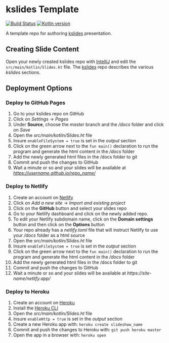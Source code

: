 # kslides Template

[![Build Status](https://app.travis-ci.com/kslides/kslides-template.svg?branch=master)](https://app.travis-ci.com/kslides/kslides-template)
[![Kotlin version](https://img.shields.io/badge/kotlin-1.6.20-red?logo=kotlin)](http://kotlinlang.org)

A template repo for authoring [kslides](https://github.com/kslides/kslides) presentation.

## Creating Slide Content

Open your newly created kslides repo with [IntelliJ](https://www.jetbrains.com/idea/download/) and edit
the `src/main/kotlin/Slides.kt` file. The [kslides](https://github.com/kslides/kslides) repo describes
the various _kslides_ sections.

## Deployment Options

### Deploy to GitHub Pages

1) Go to your kslides repo on GitHub 
2) Click on _Settings_ -> _Pages_ 
3) Under **Source**, choose the _master_ branch and the _/docs_ folder and click on _Save_
4) Open the _src/main/kotlin/Slides.ht_ file
5) Insure `enableFileSystem = true` is set in the _output_ section
6) Click on the green arrow next to the `fun main()` declaration to run the program and generate the html content in the _/docs_ folder
7) Add the newly generated html files in the /docs folder to git 
8) Commit and push the changes to GitHub  
9) Wait a minute or so and your slides will be available at _https://username.github.io/repo_name/_

### Deploy to Netlify

1) Create an account on [Netlify](https://www.netlify.com/)
2) Click on _Add a new site_ -> _Import and existing project_
3) Click on the **GitHub** button and select your slides repo
4) Go to your Netlify dashboard and click on the newly added repo.
5) To edit your Netlify subdomain name, click on the **Domain settings** button and then click on the **Options** button 
6) Your repo already has a _netlify.toml_ file that will instruct Netlify to use your _/docs_ folder as a html source
7) Open the _src/main/kotlin/Slides.ht_ file
8) Insure `enableFileSystem = true` is set in the _output_ section
9) Click on the green arrow next to the `fun main()` declaration to run the program and generate the html content in the _/docs_ folder
10) Add the newly generated html files in the /docs folder to git
11) Commit and push the changes to GitHub
12) Wait a minute or so and your slides will be available at _https://site-name/netlify.app/_


### Deploy to Heroku

1) Create an account on [Heroku](https://www.heroku.com/)
2) Install the [Heroku CLI](https://devcenter.heroku.com/articles/heroku-cli#install-the-heroku-cli)
3) Open the _src/main/kotlin/Slides.ht_ file
4) Insure `enableHttp = true` is set in the _output_ section
5) Create a new Heroku app with: `heroku create slideshow_name`
6) Commit and push the changes to Heroku with: `git push heroku master`
7) Open the app in a browser with: `heroku open`



